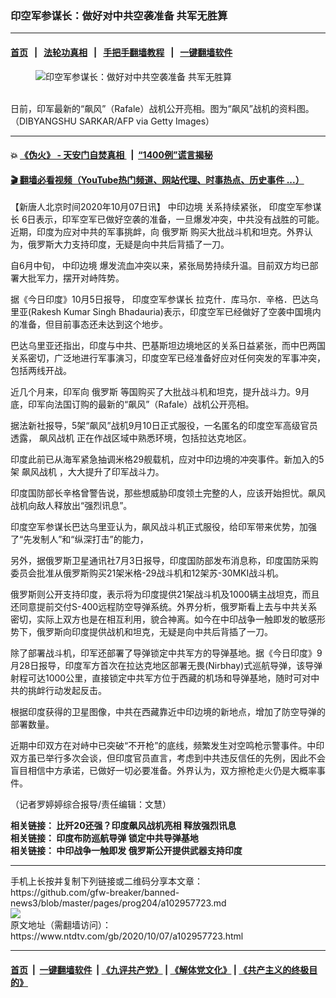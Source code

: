 ### 印空军参谋长：做好对中共空袭准备 共军无胜算
------------------------

#### [首页](https://github.com/gfw-breaker/banned-news3/blob/master/README.md) &nbsp;&nbsp;|&nbsp;&nbsp; [法轮功真相](https://github.com/begood0513/basic/blob/master/README.md)  &nbsp;&nbsp;|&nbsp;&nbsp; [手把手翻墙教程](https://github.com/gfw-breaker/guides/wiki)  &nbsp;&nbsp;|&nbsp;&nbsp; [一键翻墙软件](https://github.com/gfw-breaker/nogfw/blob/master/README.md)  



<div><div class="featured_image">
 <figure>
  <img alt="印空军参谋长：做好对中共空袭准备 共军无胜算" src="https://i.ntdtv.com/assets/uploads/2020/10/GettyImages-1219078664-800x450-800x450.jpg"/>
 </figure><br/>
 <span class="caption">
  日前，印军最新的“飙风”（Rafale）战机公开亮相。图为“飙风”战机的资料图。（DIBYANGSHU SARKAR/AFP via Getty Images）
 </span>
</div>
</div><hr/>

#### 💥 [《伪火》 - 天安门自焚真相 ](http://158.247.195.190:10000/videos/blog/weihuo.html)&nbsp; |&nbsp; [“1400例”谎言揭秘  ](http://158.247.195.190:10000/videos/blog/jiexi1400.html)

#### [ 🎬  翻墙必看视频（YouTube热门频道、网站代理、时事热点、历史事件 ...）](https://github.com/gfw-breaker/links/blob/master/banned.md)

<div><div class="post_content" itemprop="articleBody">
 <p>
  【新唐人北京时间2020年10月07日讯】
  <ok href="https://www.ntdtv.com/gb/中印边境.htm">
   中印边境
  </ok>
  关系持续紧张，
  <ok href="https://www.ntdtv.com/gb/印度空军参谋长.htm">
   印度空军参谋长
  </ok>
  6日表示，印军空军已做好空袭的准备，一旦爆发冲突，中共没有战胜的可能。近期，印度为应对中共的军事挑衅，向
  <ok href="https://www.ntdtv.com/gb/俄罗斯.htm">
   俄罗斯
  </ok>
  购买大批战斗机和坦克。外界认为，俄罗斯大力支持印度，无疑是向中共后背插了一刀。
 </p>
 <p>
  自6月中旬，
  <ok href="https://www.ntdtv.com/gb/中印边境.htm">
   中印边境
  </ok>
  爆发流血冲突以来，紧张局势持续升温。目前双方均已部署大批军力，摆开对峙阵势。
 </p>
 <p>
  据《今日印度》10月5日报导，
  <ok href="https://www.ntdtv.com/gb/印度空军参谋长.htm">
   印度空军参谋长
  </ok>
  拉克什．库马尔．辛格．巴达乌里亚(Rakesh Kumar Singh Bhadauria)表示，印度空军已经做好了空袭中国境内的准备，但目前事态还未达到这个地步。
 </p>
 <p>
  巴达乌里亚还指出，印度与中共、巴基斯坦边境地区的关系日益紧张，而中巴两国关系密切，广泛地进行军事演习，印度空军已经准备好应对任何突发的军事冲突，包括两线开战。
 </p>
 <p>
  近几个月来，印军向
  <ok href="https://www.ntdtv.com/gb/俄罗斯.htm">
   俄罗斯
  </ok>
  等国购买了大批战斗机和坦克，提升战斗力。9月底，印军向法国订购的最新的“飙风”（Rafale）战机公开亮相。
 </p>
 <p>
  据法新社报导，5架“飙风”战机9月10日正式服役，一名匿名的印度空军高级官员透露，
  <ok href="https://www.ntdtv.com/gb/飙风战机.htm">
   飙风战机
  </ok>
  正在作战区域中熟悉环境，包括拉达克地区。
 </p>
 <p>
  印度此前已从海军紧急抽调米格29舰载机，应对中印边境的冲突事件。新加入的5架
  <ok href="https://www.ntdtv.com/gb/飙风战机.htm">
   飙风战机
  </ok>
  ，大大提升了印军战斗力。
 </p>
 <p>
  印度国防部长辛格曾警告说，那些想威胁印度领土完整的人，应该开始担忧。飙风战机向敌人释放出“强烈讯息”。
 </p>
 <p>
  印度空军参谋长巴达乌里亚认为，飙风战斗机正式服役，给印军带来优势，加强了“先发制人”和“纵深打击”的能力，
 </p>
 <p>
  另外，据俄罗斯卫星通讯社7月3日报导，印度国防部发布消息称，印度国防采购委员会批准从俄罗斯购买21架米格-29战斗机和12架苏-30MKI战斗机。
 </p>
 <p>
  俄罗斯则公开支持印度，表示将为印度提供21架战斗机及1000辆主战坦克，而且还同意提前交付S-400远程防空导弹系统。外界分析，俄罗斯看上去与中共关系密切，实际上双方也是在相互利用，貌合神离。如今在中印战争一触即发的敏感形势下，俄罗斯向印度提供战机和坦克，无疑是向中共后背插了一刀。
 </p>
 <p>
  除了部署战斗机，印军还部署了导弹锁定中共军方的导弹基地。据《今日印度》9月28日报导，印度军方首次在拉达克地区部署无畏(Nirbhay)式巡航导弹，该导弹射程可达1000公里，直接锁定中共军方位于西藏的机场和导弹基地，随时可对中共的挑衅行动发起反击。
 </p>
 <p>
  根据印度获得的卫星图像，中共在西藏靠近中印边境的新地点，增加了防空导弹的部署数量。
 </p>
 <p>
  近期中印双方在对峙中已突破“不开枪”的底线，频繁发生对空鸣枪示警事件。中印双方虽已举行多次会谈，但印度官员直言，考虑到中共违反信任的先例，因此不会盲目相信中方承诺，已做好一切必要准备。外界认为，双方擦枪走火仍是大概率事件。
 </p>
 <p>
  （记者罗婷婷综合报导/责任编辑：文慧）
 </p>
 <p>
  <strong>
   相关链接：
   <ok href="https://www.ntdtv.com/gb/2020/09/22/a102946386.html">
    比歼20还强？印度飙风战机亮相 释放强烈讯息
   </ok>
   <br/>
   相关链接：
   <ok href="https://www.ntdtv.com/gb/2020/09/30/a102952310.html">
    印度布防巡航导弹 锁定中共导弹基地
   </ok>
   <br/>
   相关链接：
   <ok href="https://www.ntdtv.com/gb/2020/06/21/a102876073.html">
    中印战争一触即发 俄罗斯公开提供武器支持印度
   </ok>
  </strong>
 </p>
 <div class="single_ad">
 </div>
</div>
</div>
<hr/>
手机上长按并复制下列链接或二维码分享本文章：<br/>
https://github.com/gfw-breaker/banned-news3/blob/master/pages/prog204/a102957723.md <br/>
<a href='https://github.com/gfw-breaker/banned-news3/blob/master/pages/prog204/a102957723.md'><img src='https://github.com/gfw-breaker/banned-news3/blob/master/pages/prog204/a102957723.md.png'/></a> <br/>
原文地址（需翻墙访问）：https://www.ntdtv.com/gb/2020/10/07/a102957723.html


------------------------
#### [首页](https://github.com/gfw-breaker/banned-news3/blob/master/README.md) &nbsp;|&nbsp; [一键翻墙软件](https://github.com/gfw-breaker/nogfw/blob/master/README.md) &nbsp;| [《九评共产党》](https://github.com/gfw-breaker/9ping.md/blob/master/README.md#九评之一评共产党是什么) | [《解体党文化》](https://github.com/gfw-breaker/jtdwh.md/blob/master/README.md) | [《共产主义的终极目的》](https://github.com/gfw-breaker/gczydzjmd.md/blob/master/README.md)


<img src='http://gfw-breaker.win/banned-news3/pages/prog204/a102957723.md' width='0px' height='0px'/>